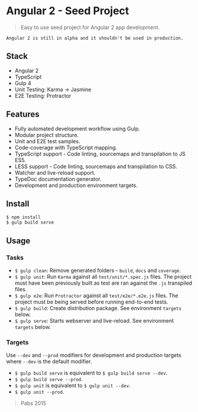 # Angular 2 - Seed Project
> Easy to use seed project for Angular 2 app development.  

```
Angular 2 is still in alpha and it shouldn't be used in production.
```

## Stack
- Angular 2
- TypeScript
- Gulp 4
- Unit Testing: Karma -> Jasmine
- E2E Testing: Protractor

## Features
- Fully automated development workflow using Gulp.
- Modular project structure.
- Unit and E2E test samples.
- Code-coverage with TypeScript mapping.
- TypeScript support - Code linting, sourcemaps and transpilation to JS ES5.
- LESS support - Code linting, sourcemaps and transpilation to CSS.
- Watcher and live-reload support.
- TypeDoc documentation generator.
- Development and production environment targets.

## Install
```
$ npm install
$ gulp build serve
```

## Usage
### Tasks
- `$ gulp clean`: Remove generated folders - `build`, `docs` and `coverage`.
- `$ gulp unit`: Run `Karma` against all `test/unit/*.spec.js` files. The project must have been previously built as test are ran against the `.js` transpiled files.
- `$ gulp e2e`: Run `Protractor` against all `test/e2e/*.e2e.js` files. The project must be being served before running end-to-end tests.
- `$ gulp build`: Create distribution package. See environment `targets` below.
- `$ gulp serve`: Starts webserver and live-reload. See environment `targets` below.

### Targets
Use `--dev` and `--prod` modifiers for development and production targets where `--dev` is the default modifier.

- `$ gulp build serve` is equivalent to `$ gulp build serve --dev`.
- `$ gulp build serve --prod`.
- `$ gulp unit` is equivalent to `$ gulp unit --dev`.
- `$ gulp unit --prod`.

> Pabs 2015
